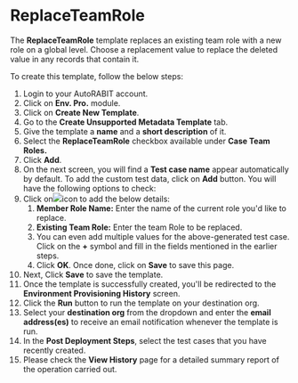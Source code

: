 # ReplaceTeamRole

The **ReplaceTeamRole** template replaces an existing team role with a new role on a global level. Choose a replacement value to replace the deleted value in any records that contain it.

To create this template, follow the below steps:

1. Login to your AutoRABIT account.
2. Click on **Env. Pro.** module.
3. Click on **Create New Template**.
4. Go to the **Create Unsupported Metadata Template** tab.
5. Give the template a **name** and a **short description** of it.
6. Select the **ReplaceTeamRole** checkbox available under **Case Team Roles.**
7. Click **Add**.
8. On the next screen, you will find a **Test case name** appear automatically by default. To add the custom test data, click on **Add** button. You will have the following options to check:
9. Click on![](https://cdn.document360.io/8711f4e7-c040-4616-aac9-d947f87e4619/Images/Documentation/image-1631619313556.png)icon to add the below details:
   1. **Member Role Name:** Enter the name of the current role you'd like to replace.
   2. **Existing Team Role:** Enter the team Role to be replaced.
   3. You can even add multiple values for the above-generated test case. Click on the **+** symbol and fill in the fields mentioned in the earlier steps.&#x20;
   4. Click **OK**. Once done, click on **Save** to save this page.
10. Next, Click **Save** to save the template.
11. Once the template is successfully created, you'll be redirected to the **Environment Provisioning History** screen.
12. Click the **Run** button to run the template on your destination org.
13. Select your **destination org** from the dropdown and enter the **email address(es)** to receive an email notification whenever the template is run.
14. In the **Post Deployment Steps**, select the test cases that you have recently created.&#x20;
15. Please check the **View History** page for a detailed summary report of the operation carried out.
